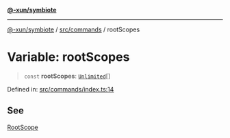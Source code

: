 [**@-xun/symbiote**](../../../README.md)

***

[@-xun/symbiote](../../../README.md) / [src/commands](../README.md) / rootScopes

# Variable: rootScopes

> `const` **rootScopes**: [`Unlimited`](../../configure/enumerations/UnlimitedGlobalScope.md#unlimited)[]

Defined in: [src/commands/index.ts:14](https://github.com/Xunnamius/symbiote/blob/75014db0d306eae609fdd593e692bde4e3ec6d31/src/commands/index.ts#L14)

## See

[RootScope](../../configure/enumerations/UnlimitedGlobalScope.md)
